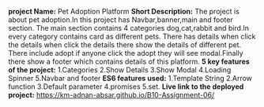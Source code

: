 **project Name:** Pet Adoption Platform
**Short Description:** The project is about pet adoption.In this project has Navbar,banner,main and footer section.
The main section contains 4 categories dog,cat,rabbit and bird.In every category contains card as different pets.
There has details when click the details when click the details there show the details of different pet.
There include adopt if anyone click the adopt they will see modal.Finally there show a footer which contains details 
of this platform.
**5 key features of the project:** 1.Categories 2.Show Details 3.Show Modal 4.Loading Spinner 5.Navbar and footer
**ES6 features used:** 1.Template String 2.Arrow function 3.Default parameter 4.promises 5.set.
**Live link to the deployed project:** https://km-adnan-absar.github.io/B10-Assignment-06/
                                                 
